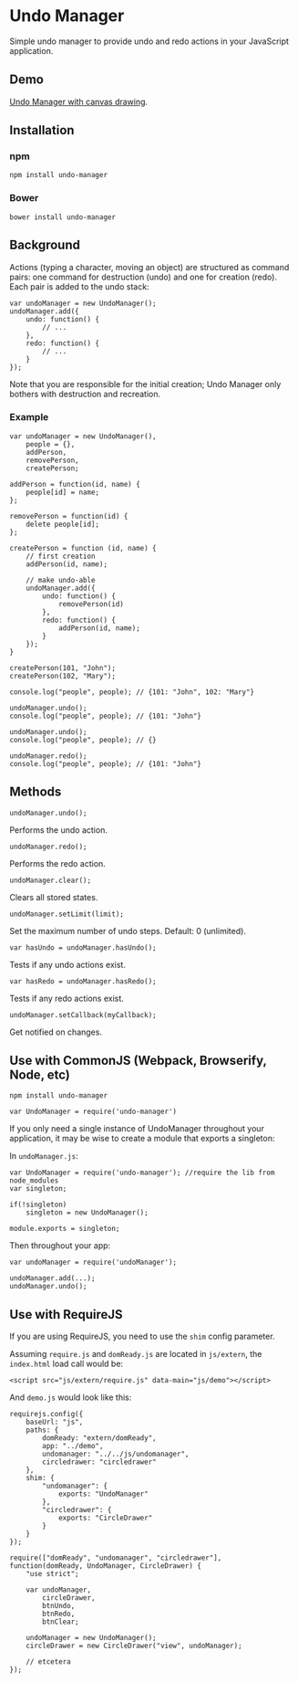 # Undo Manager

Simple undo manager to provide undo and redo actions in your JavaScript application.


## Demo
[Undo Manager with  canvas drawing](http://arthurclemens.github.com/Javascript-Undo-Manager/).


## Installation

### npm

`npm install undo-manager`

### Bower

`bower install undo-manager`


## Background

Actions (typing a character, moving an object) are structured as command pairs: one command for destruction (undo)  and one for creation (redo). Each pair is added to the undo stack:

    var undoManager = new UndoManager();
    undoManager.add({
        undo: function() {
            // ...
        },
        redo: function() {
            // ...
        }
    });

Note that you are responsible for the initial creation; Undo Manager only bothers with destruction and recreation.

### Example

    var undoManager = new UndoManager(),
        people = {},
        addPerson,
        removePerson,
        createPerson;        

    addPerson = function(id, name) {
        people[id] = name;
    };

    removePerson = function(id) {
        delete people[id];
    };

    createPerson = function (id, name) {
        // first creation
        addPerson(id, name);

        // make undo-able
        undoManager.add({
            undo: function() {
                removePerson(id)
            },
            redo: function() {
                addPerson(id, name);
            }
        });
    }
    
    createPerson(101, "John");
    createPerson(102, "Mary");
    
    console.log("people", people); // {101: "John", 102: "Mary"} 
    
    undoManager.undo();
    console.log("people", people); // {101: "John"} 
    
    undoManager.undo();
    console.log("people", people); // {} 
    
    undoManager.redo();
    console.log("people", people); // {101: "John"}



## Methods

    undoManager.undo();

Performs the undo action.


    undoManager.redo();

Performs the redo action.


    undoManager.clear();

Clears all stored states.


	undoManager.setLimit(limit);

Set the maximum number of undo steps. Default: 0 (unlimited).


	var hasUndo = undoManager.hasUndo();

Tests if any undo actions exist.


    var hasRedo = undoManager.hasRedo();

Tests if any redo actions exist.


	undoManager.setCallback(myCallback);

Get notified on changes.



## Use with CommonJS (Webpack, Browserify, Node, etc)

`npm install undo-manager`

`var UndoManager = require('undo-manager')`

If you only need a single instance of UndoManager throughout your application, it may be wise
to create a module that exports a singleton:

In `undoManager.js`:

    var UndoManager = require('undo-manager'); //require the lib from node_modules
    var singleton;

    if(!singleton)
        singleton = new UndoManager();

    module.exports = singleton;

Then throughout your app:

    var undoManager = require('undoManager');

    undoManager.add(...);
    undoManager.undo();



## Use with RequireJS

If you are using RequireJS, you need to use the ``shim`` config parameter.

Assuming ``require.js`` and ``domReady.js`` are located in ``js/extern``, the ``index.html`` load call would be:

    <script src="js/extern/require.js" data-main="js/demo"></script>

And ``demo.js`` would look like this:

    requirejs.config({
        baseUrl: "js",
        paths: {
            domReady: "extern/domReady",
            app: "../demo",
            undomanager: "../../js/undomanager",
            circledrawer: "circledrawer"
        },
        shim: {
            "undomanager": {
                exports: "UndoManager"
            },
            "circledrawer": {
                exports: "CircleDrawer"
            }
        }
    });

    require(["domReady", "undomanager", "circledrawer"], function(domReady, UndoManager, CircleDrawer) {
        "use strict";

        var undoManager,
            circleDrawer,
            btnUndo,
            btnRedo,
            btnClear;

        undoManager = new UndoManager();
        circleDrawer = new CircleDrawer("view", undoManager);
        
        // etcetera
    });

